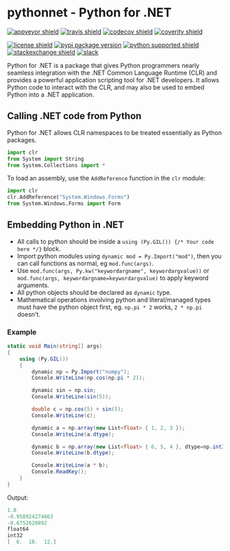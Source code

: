 # pythonnet - Python for .NET

[![appveyor shield][]](https://ci.appveyor.com/project/pythonnet/pythonnet/branch/master)
[![travis shield][]](https://travis-ci.org/pythonnet/pythonnet)
[![codecov shield][]](https://codecov.io/github/pythonnet/pythonnet)
[![coverity shield][]](https://scan.coverity.com/projects/pythonnet)

[![license shield][]](./LICENSE)
[![pypi package version][]](https://pypi.python.org/pypi/pythonnet)
[![python supported shield][]](https://pypi.python.org/pypi/pythonnet)
[![stackexchange shield][]](http://stackoverflow.com/questions/tagged/python.net)
[![slack][]](https://pythonnet.slack.com)

Python for .NET is a package that gives Python programmers nearly
seamless integration with the .NET Common Language Runtime (CLR) and
provides a powerful application scripting tool for .NET developers.
It allows Python code to interact with the CLR, and may also be used to
embed Python into a .NET application.

## Calling .NET code from Python

Python for .NET allows CLR namespaces to be treated essentially
as Python packages.

```python
import clr
from System import String
from System.Collections import *
```

To load an assembly, use the `AddReference` function in the `clr` module:

```python
import clr
clr.AddReference("System.Windows.Forms")
from System.Windows.Forms import Form
```

## Embedding Python in .NET

-   All calls to python should be inside
    a `using (Py.GIL()) {/* Your code here */}` block.
-   Import python modules using `dynamic mod = Py.Import("mod")`,
    then you can call functions as normal, eg `mod.func(args)`.
-   Use `mod.func(args, Py.kw("keywordargname", keywordargvalue))` or `mod.func(args, keywordargname=keywordargvalue)`
    to apply keyword arguments.
-   All python objects should be declared as `dynamic` type.
-   Mathematical operations involving python and literal/managed types must
    have the python object first, eg. `np.pi * 2` works, `2 * np.pi` doesn't.

### Example

```csharp
static void Main(string[] args)
{
    using (Py.GIL())
    {
        dynamic np = Py.Import("numpy");
        Console.WriteLine(np.cos(np.pi * 2));

        dynamic sin = np.sin;
        Console.WriteLine(sin(5));

        double c = np.cos(5) + sin(5);
        Console.WriteLine(c);

        dynamic a = np.array(new List<float> { 1, 2, 3 });
        Console.WriteLine(a.dtype);

        dynamic b = np.array(new List<float> { 6, 5, 4 }, dtype=np.int32);
        Console.WriteLine(b.dtype);

        Console.WriteLine(a * b);
        Console.ReadKey();
    }
}
```

Output:

```c
1.0
-0.958924274663
-0.6752620892
float64
int32
[  6.  10.  12.]
```

[appveyor shield]: https://img.shields.io/appveyor/ci/pythonnet/pythonnet/master.svg?label=AppVeyor

[codecov shield]: https://img.shields.io/codecov/c/github/pythonnet/pythonnet/master.svg?label=Codecov

[coverity shield]: https://img.shields.io/coverity/scan/7830.svg

[license shield]: https://img.shields.io/badge/license-MIT-blue.svg?maxAge=3600

[pypi package version]: https://img.shields.io/pypi/v/pythonnet.svg

[python supported shield]: https://img.shields.io/pypi/pyversions/pythonnet.svg

[slack]: https://img.shields.io/badge/chat-slack-color.svg?style=social

[stackexchange shield]: https://img.shields.io/badge/StackOverflow-python.net-blue.svg

[travis shield]: https://img.shields.io/travis/pythonnet/pythonnet/master.svg?label=Travis

